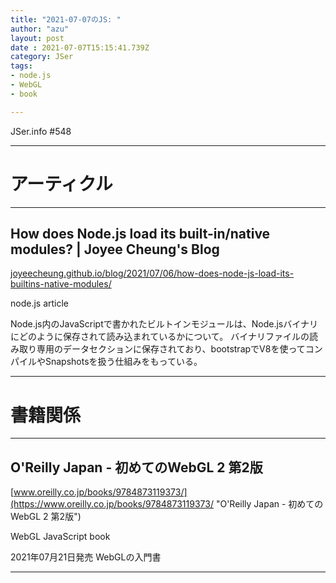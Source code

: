 ```yaml
---
title: "2021-07-07のJS: "
author: "azu"
layout: post
date : 2021-07-07T15:15:41.739Z
category: JSer
tags:
- node.js
- WebGL
- book

---
```


JSer.info #548

----

<h1 class="site-genre">アーティクル</h1>

----

## How does Node.js load its built-in/native modules? | Joyee Cheung&#039;s Blog
[joyeecheung.github.io/blog/2021/07/06/how-does-node-js-load-its-builtins-native-modules/](https://joyeecheung.github.io/blog/2021/07/06/how-does-node-js-load-its-builtins-native-modules/ "How does Node.js load its built-in/native modules? | Joyee Cheung&#039;s Blog")
<p class="jser-tags jser-tag-icon"><span class="jser-tag">node.js</span> <span class="jser-tag">article</span></p>

Node.js内のJavaScriptで書かれたビルトインモジュールは、Node.jsバイナリにどのように保存されて読み込まれているかについて。
バイナリファイルの読み取り専用のデータセクションに保存されており、bootstrapでV8を使ってコンパイルやSnapshotsを扱う仕組みをもっている。


----
<h1 class="site-genre">書籍関係</h1>

----

## O&#039;Reilly Japan - 初めてのWebGL 2 第2版
[www.oreilly.co.jp/books/9784873119373/](https://www.oreilly.co.jp/books/9784873119373/ "O&#039;Reilly Japan - 初めてのWebGL 2 第2版")
<p class="jser-tags jser-tag-icon"><span class="jser-tag">WebGL</span> <span class="jser-tag">JavaScript</span> <span class="jser-tag">book</span></p>

2021年07月21日発売
WebGLの入門書


----
